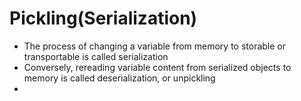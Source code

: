 # Pickling(Serialization)
- The process of changing a variable from memory to storable or transportable is called serialization
- Conversely, rereading variable content from serialized objects to memory is called deserialization, or unpickling
-
